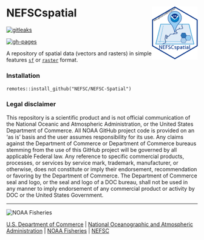 # NEFSCspatial  <img src="man/figures/logo.png" align="right" width="120" />

[![gitleaks](https://github.com/NEFSC/NEFSC-Spatial/actions/workflows/secretScan.yml/badge.svg)](https://github.com/NEFSC/NEFSC-Spatial/actions/workflows/secretScan.yml)

[![gh-pages](https://github.com/NEFSC/NEFSC-Spatial/actions/workflows/pkgdown.yml/badge.svg)](https://github.com/NEFSC/NEFSC-Spatial/actions/workflows/pkgdown.yml)

A repository of spatial data (vectors and rasters) in simple features [`sf`](https://r-spatial.github.io/sf/)  or [`raster`](https://github.com/rspatial/raster) format.

### Installation

``` 
remotes::install_github("NEFSC/NEFSC-Spatial")
```

### Legal disclaimer

This repository is a scientific product and is not official communication of the National Oceanic and Atmospheric Administration, or the United States Department of Commerce. All NOAA GitHub project code is provided on an ‘as is’ basis and the user assumes responsibility for its use. Any claims against the Department of Commerce or Department of Commerce bureaus stemming from the use of this GitHub project will be governed by all applicable Federal law. Any reference to specific commercial products, processes, or services by service mark, trademark, manufacturer, or otherwise, does not constitute or imply their endorsement, recommendation or favoring by the Department of Commerce. The Department of Commerce seal and logo, or the seal and logo of a DOC bureau, shall not be used in any manner to imply endorsement of any commercial product or activity by DOC or the United States Government.

---

<img src="https://raw.githubusercontent.com/nmfs-fish-tools/nmfspalette/main/man/figures/noaa-fisheries-rgb-2line-horizontal-small.png" width="185" alt="NOAA Fisheries">

[U.S. Department of Commerce](https://www.commerce.gov/) | [National Oceanographic and Atmospheric Administration](https://www.noaa.gov) | [NOAA Fisheries](https://www.fisheries.noaa.gov/) | [NEFSC](https://www.fisheries.noaa.gov/about/northeast-fisheries-science-center)
